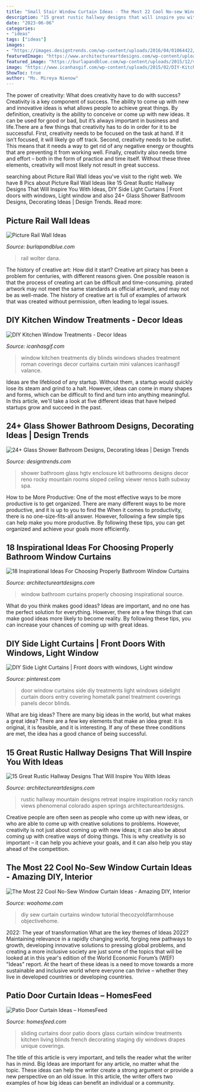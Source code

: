```yaml
---
title: "Small Stair Window Curtain Ideas - The Most 22 Cool No-sew Window Curtain Ideas"
description: "15 great rustic hallway designs that will inspire you with ideas"
date: "2023-06-06"
categories:
- "ideas"
tags: ["ideas"]
images:
- "https://images.designtrends.com/wp-content/uploads/2016/04/01064422/Small-Glass-Shower-Enclosure-Kit-Ideas.jpeg"
featuredImage: "https://www.architectureartdesigns.com/wp-content/uploads/2016/09/15-Great-Rustic-Hallway-Designs-That-Will-Inspire-You-With-Ideas-1.jpg"
featured_image: "https://burlapandblue.com/wp-content/uploads/2015/12/vignette.jpg"
image: "https://www.icanhasgif.com/wp-content/uploads/2015/02/DIY-Kitchen-Window-Treatments-680x1024.jpg"
ShowToc: true
author: "Ms. Mireya Nienow"
---
```



The power of creativity: What does creativity have to do with success?
Creativity is a key component of success. The ability to come up with new and innovative ideas is what allows people to achieve great things. By definition, creativity is the ability to conceive or come up with new ideas. It can be used for good or bad, but it’s always important in business and life.There are a few things that creativity has to do in order for it to be successful. First, creativity needs to be focused on the task at hand. If it isn’t focused, it will likely go off track. Second, creativity needs to be outlet. This means that it needs a way to get rid of any negative energy or thoughts that are preventing it from working well. Finally, creativity also needs time and effort – both in the form of practice and time itself. Without these three elements, creativity will most likely not result in great success.

	

		
searching about Picture Rail Wall Ideas you've visit to the right web. We have 8 Pics about Picture Rail Wall Ideas like 15 Great Rustic Hallway Designs That Will Inspire You With Ideas, DIY Side Light Curtains | Front doors with windows, Light window and also 24+ Glass Shower Bathroom Designs, Decorating Ideas | Design Trends. Read more:
		
    
## Picture Rail Wall Ideas

<img loading=lazy src="https://burlapandblue.com/wp-content/uploads/2015/12/vignette.jpg" onerror="this.onerror=null;this.src='https://tse4.mm.bing.net/th?id=OIP.2h5spmN9SzURnPswCYXAOADMEy&amp;pid=15.1';" alt="Picture Rail Wall Ideas">

_Source: burlapandblue.com_

>rail wolter dana. 

	

The history of creative art: How did it start?
Creative art piracy has been a problem for centuries, with different reasons given. One possible reason is that the process of creating art can be difficult and time-consuming. pirated artwork may not meet the same standards as official artwork, and may not be as well-made. The history of creative art is full of examples of artwork that was created without permission, often leading to legal issues.

    
## DIY Kitchen Window Treatments - Decor Ideas

<img loading=lazy src="https://www.icanhasgif.com/wp-content/uploads/2015/02/DIY-Kitchen-Window-Treatments-680x1024.jpg" onerror="this.onerror=null;this.src='https://tse3.mm.bing.net/th?id=OIP.NahruTNZXBkE5ACtfT2A6AHaLJ&amp;pid=15.1';" alt="DIY Kitchen Window Treatments - Decor Ideas">

_Source: icanhasgif.com_

>window kitchen treatments diy blinds windows shades treatment roman coverings decor curtains curtain mini valances icanhasgif valance. 

	

Ideas are the lifeblood of any startup. Without them, a startup would quickly lose its steam and grind to a halt. However, ideas can come in many shapes and forms, which can be difficult to find and turn into anything meaningful. In this article, we'll take a look at five different ideas that have helped startups grow and succeed in the past.

    
## 24+ Glass Shower Bathroom Designs, Decorating Ideas | Design Trends

<img loading=lazy src="https://images.designtrends.com/wp-content/uploads/2016/04/01064422/Small-Glass-Shower-Enclosure-Kit-Ideas.jpeg" onerror="this.onerror=null;this.src='https://tse1.mm.bing.net/th?id=OIP.J1nzKDDVVSmkawWP1Lc1zgHaJ4&amp;pid=15.1';" alt="24+ Glass Shower Bathroom Designs, Decorating Ideas | Design Trends">

_Source: designtrends.com_

>shower bathroom glass hgtv enclosure kit bathrooms designs decor reno rocky mountain rooms sloped ceiling viewer renos bath subway spa. 

	

How to be More Productive: One of the most effective ways to be more productive is to get organized. There are many different ways to be more productive, and it is up to you to find the
When it comes to productivity, there is no one-size-fits-all answer. However, following a few simple tips can help make you more productive. By following these tips, you can get organized and achieve your goals more efficiently.

    
## 18 Inspirational Ideas For Choosing Properly Bathroom Window Curtains

<img loading=lazy src="https://www.architectureartdesigns.com/wp-content/uploads/2017/05/12-20.jpg" onerror="this.onerror=null;this.src='https://tse3.mm.bing.net/th?id=OIP.cJC_FmAkRkqxiHjLDpVhzQHaLH&amp;pid=15.1';" alt="18 Inspirational Ideas For Choosing Properly Bathroom Window Curtains">

_Source: architectureartdesigns.com_

>window bathroom curtains properly choosing inspirational source. 

	

What do you think makes good ideas?
Ideas are important, and no one has the perfect solution for everything. However, there are a few things that can make good ideas more likely to become reality. By following these tips, you can increase your chances of coming up with great ideas.

    
## DIY Side Light Curtains | Front Doors With Windows, Light Window

<img loading=lazy src="https://i.pinimg.com/736x/f1/95/c8/f195c840f51fddff8b6a5f02b58a8388--curtain-door-home-ideas.jpg" onerror="this.onerror=null;this.src='https://tse2.mm.bing.net/th?id=OIP.YxpjdnS8r1iZCgx5kXlaSgHaKW&amp;pid=15.1';" alt="DIY Side Light Curtains | Front doors with windows, Light window">

_Source: pinterest.com_

>door window curtains side diy treatments light windows sidelight curtain doors entry covering hometalk panel treatment coverings panels decor blinds. 

	

What are big ideas?
There are many big ideas in the world, but what makes a great idea? There are a few key elements that make an idea great: it is original, it is feasible, and it is interesting. If any of these three conditions are met, the idea has a good chance of being successful.

    
## 15 Great Rustic Hallway Designs That Will Inspire You With Ideas

<img loading=lazy src="https://www.architectureartdesigns.com/wp-content/uploads/2016/09/15-Great-Rustic-Hallway-Designs-That-Will-Inspire-You-With-Ideas-1.jpg" onerror="this.onerror=null;this.src='https://tse4.mm.bing.net/th?id=OIP.7pLmGD42o5cAOHMRpfEGqAHaLH&amp;pid=15.1';" alt="15 Great Rustic Hallway Designs That Will Inspire You With Ideas">

_Source: architectureartdesigns.com_

>rustic hallway mountain designs retreat inspire inspiration rocky ranch views phenomenal colorado aspen springs architectureartdesigns. 

	

Creative people are often seen as people who come up with new ideas, or who are able to come up with creative solutions to problems. However, creativity is not just about coming up with new ideas; it can also be about coming up with creative ways of doing things. This is why creativity is so important – it can help you achieve your goals, and it can also help you stay ahead of the competition.

    
## The Most 22 Cool No-Sew Window Curtain Ideas - Amazing DIY, Interior

<img loading=lazy src="https://www.woohome.com/wp-content/uploads/2016/03/no-sew-curtains-diy-21.jpg" onerror="this.onerror=null;this.src='https://tse2.mm.bing.net/th?id=OIP.7y9DNCcTB7c4L3tDGHsIdAHaP_&amp;pid=15.1';" alt="The Most 22 Cool No-Sew Window Curtain Ideas - Amazing DIY, Interior">

_Source: woohome.com_

>diy sew curtain curtains window tutorial thecozyoldfarmhouse objectivehome. 

	

2022: The year of transformation
What are the key themes of Ideas 2022? Maintaining relevance in a rapidly changing world, forging new pathways to growth, developing innovative solutions to pressing global problems, and creating a more inclusive society are just some of the topics that will be looked at in this year's edition of the World Economic Forum’s (WEF) "Ideas" report. At the heart of these ideas is a need to move towards a more sustainable and inclusive world where everyone can thrive – whether they live in developed countries or developing countries.

    
## Patio Door Curtain Ideas – HomesFeed

<img loading=lazy src="https://homesfeed.com/wp-content/uploads/2015/11/Patio-Sliding-Door-With-White-Curtains-in-Room-With-Small-Chandelier.jpg" onerror="this.onerror=null;this.src='https://tse4.mm.bing.net/th?id=OIP.Cml6RbHvHOxwHEAbbmnu8gHaJ4&amp;pid=15.1';" alt="Patio Door Curtain Ideas – HomesFeed">

_Source: homesfeed.com_

>sliding curtains door patio doors glass curtain window treatments kitchen living blinds french decorating staging diy windows drapes unique coverings. 

	

The title of this article is very important, and tells the reader what the writer has in mind.
Big Ideas are important for any article, no matter what the topic. These ideas can help the writer create a strong argument or provide a new perspective on an old issue. In this article, the writer offers two examples of how big ideas can benefit an individual or a community.

